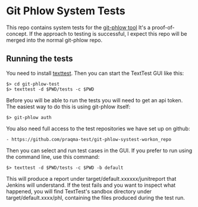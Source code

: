 Git Phlow System Tests
======================

This repo contains system tests for the [git-phlow tool](https://github.com/Praqma/git-phlow) It's a proof-of-concept. If the approach to testing is successful, I expect this repo will be merged into the normal git-phlow repo.

Running the tests
-----------------

You need to install [texttest](http://texttest.org). Then you can start the TextTest GUI like this:

	$> cd git-phlow-test
	$> texttest -d $PWD/tests -c $PWD

Before you will be able to run the tests you will need to get an api token. The easiest way to do this is using git-phlow itself:

	$> git-phlow auth

You also need full access to the test repositories we have set up on github: 

	- https://github.com/praqma-test/git-phlow-systest-workon_repo	

Then you can select and run test cases in the GUI. If you prefer to run using the command line, use this command:

	$> texttest -d $PWD/tests -c $PWD -b default

This will produce a report under target/default.xxxxxx/junitreport that Jenkins will understand. If the test fails and you want to inspect what happened, you will find TextTest's sandbox directory under target/default.xxxx/phl, containing the files produced during the test run.

